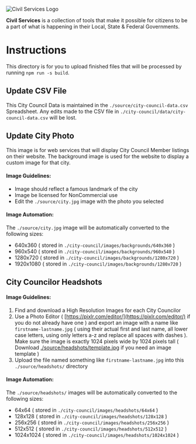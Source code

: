 ![Civil Services Logo](https://raw.githubusercontent.com/CivilServiceUSA/api/master/docs/img/logo.png "Civil Services Logo")

__Civil Services__ is a collection of tools that make it possible for citizens to be a part of what is happening in their Local, State & Federal Governments.


Instructions
===

This directory is for you to upload finished files that will be processed by running `npm run -s build`.


Update CSV File
---

This City Council Data is maintained in the `./source/city-council-data.csv` Spreadsheet.  Any edits made to the CSV file in `./city-council/data/city-council-data.csv` will be lost. 


Update City Photo
---

This image is for web services that will display City Council Member listings on their website.  The background image is used for the website to display a custom image for that city.

#### Image Guidelines:

* Image should reflect a famous landmark of the city
* Image be licensed for NonCommercial use
* Edit the `./source/city.jpg` image with the photo you selected

#### Image Automation:

The `./source/city.jpg` image will be automatically converted to the following sizes:

* 640x360 ( stored in `./city-council/images/backgrounds/640x360` )
* 960x540 ( stored in `./city-council/images/backgrounds/960x540` )
* 1280x720 ( stored in `./city-council/images/backgrounds/1280x720` )
* 1920x1080 ( stored in `./city-council/images/backgrounds/1280x720` )


City Councilor Headshots
---

#### Image Guidelines:

1. Find and download a High Resolution Images for each City Councilor
2. Use a Photo Editor ( [https://pixlr.com/editor/](https://pixlr.com/editor/) if you do not already have one ) and export an image with a name like `firstname-lastname.jpg` ( using their actual first and last name, all lower case letters, using only letters a-z and replace all spaces with dashes ). Make sure the image is exactly 1024 pixels wide by 1024 pixels tall ( Download [./source/headshots/template.jpg](./headshots/template.jpg) if you need an image template )
3. Upload the file named something like `firstname-lastname.jpg` into this `./source/headshots/` directory

#### Image Automation:

The `./source/headshots/` images will be automatically converted to the following sizes:

* 64x64 ( stored in `./city-council/images/headshots/64x64` )
* 128x128 ( stored in `./city-council/images/headshots/128x128` )
* 256x256 ( stored in `./city-council/images/headshots/256x256` )
* 512x512 ( stored in `./city-council/images/headshots/512x512` )
* 1024x1024 ( stored in `./city-council/images/headshots/1024x1024` )